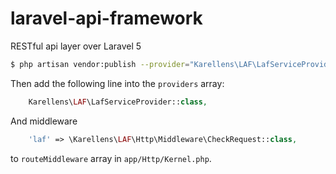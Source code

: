 # laravel-api-framework
RESTful api layer over Laravel 5

```bash
$ php artisan vendor:publish --provider="Karellens\LAF\LafServiceProvider"
```

Then add the following line into the `providers` array:
```php
    Karellens\LAF\LafServiceProvider::class,
```

And middleware
```php
    'laf' => \Karellens\LAF\Http\Middleware\CheckRequest::class,
```
to `routeMiddleware` array in `app/Http/Kernel.php`.